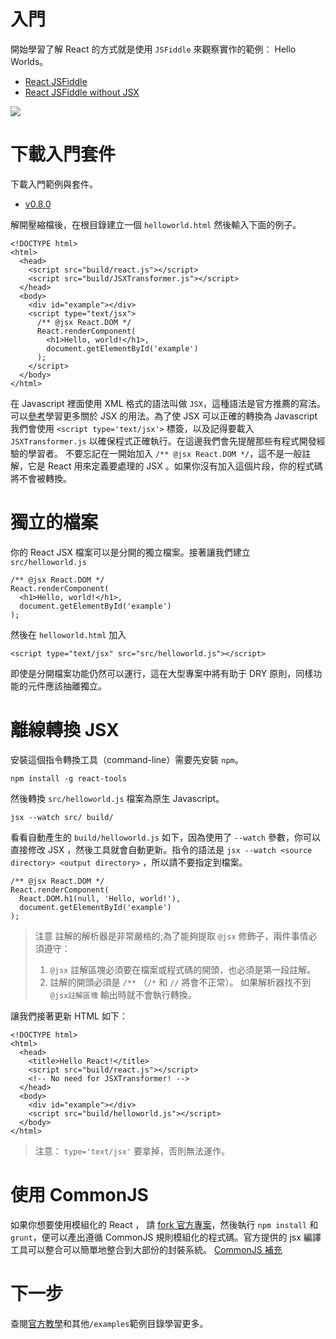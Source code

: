 # 入門
開始學習了解 React 的方式就是使用 `JSFiddle` 來觀察實作的範例： Hello Worlds。

* [React JSFiddle](http://jsfiddle.net/vjeux/kb3gN/)
* [React JSFiddle without JSX](http://jsfiddle.net/vjeux/VkebS/)

![](http://i.imgur.com/Q4kFTzL.png)

# 下載入門套件
下載入門範例與套件。
* [v0.8.0](http://facebook.github.io/react/downloads/react-0.8.0.zip)

解開壓縮檔後，在根目錄建立一個 `helloworld.html` 然後輸入下面的例子。

```
<!DOCTYPE html>
<html>
  <head>
    <script src="build/react.js"></script>
    <script src="build/JSXTransformer.js"></script>
  </head>
  <body>
    <div id="example"></div>
    <script type="text/jsx">
      /** @jsx React.DOM */
      React.renderComponent(
        <h1>Hello, world!</h1>,
        document.getElementById('example')
      );
    </script>
  </body>
</html>
```

在 Javascript 裡面使用 XML 格式的語法叫做 `JSX`，這種語法是官方推薦的寫法。可以[參考](http://facebook.github.io/react/docs/jsx-in-depth.html)學習更多關於 JSX 的用法。為了使 JSX 可以正確的轉換為 Javascript 我們會使用 `<script type='text/jsx'>` 標簽，以及記得要載入 `JSXTransformer.js` 以確保程式正確執行。在這邊我們會先提醒那些有程式開發經驗的學習者。
不要忘記在一開始加入 `/** @jsx React.DOM */`，這不是一般註解，它是 React 用來定義要處理的 JSX 。如果你沒有加入這個片段，你的程式碼將不會被轉換。

# 獨立的檔案
你的 React JSX 檔案可以是分開的獨立檔案。接著讓我們建立 `src/helloworld.js`

```
/** @jsx React.DOM */
React.renderComponent(
  <h1>Hello, world!</h1>,
  document.getElementById('example')
);
```

然後在 `helloworld.html` 加入

```
<script type="text/jsx" src="src/helloworld.js"></script>
```

即使是分開檔案功能仍然可以運行，這在大型專案中將有助于 DRY 原則，同樣功能的元件應該抽離獨立。

# 離線轉換 JSX
安裝這個指令轉換工具（command-line）需要先安裝 `npm`。
```
npm install -g react-tools
```
然後轉換 `src/helloworld.js` 檔案為原生 Javascript。
```
jsx --watch src/ build/
```
看看自動產生的 `build/helloworld.js` 如下，因為使用了 `--watch` 參數，你可以直接修改 JSX ，然後工具就會自動更新。指令的語法是 `jsx --watch <source directory> <output directory>` ，所以請不要指定到檔案。
```
/** @jsx React.DOM */
React.renderComponent(
  React.DOM.h1(null, 'Hello, world!'),
  document.getElementById('example')
);
```
> 注意
> 註解的解析器是非常嚴格的;為了能夠提取 `@jsx` 修飾子，兩件事情必須遵守：
> 1. `@jsx` 註解區塊必須要在檔案或程式碼的開頭，也必須是第一段註解。
> 2. 註解的開頭必須是 `/**` （`/*` 和 `//` 將會不正常）。
> 如果解析器找不到 `@jsx註解區塊` 輸出時就不會執行轉換。

讓我們接著更新 HTML 如下：
```
<!DOCTYPE html>
<html>
  <head>
    <title>Hello React!</title>
    <script src="build/react.js"></script>
    <!-- No need for JSXTransformer! -->
  </head>
  <body>
    <div id="example"></div>
    <script src="build/helloworld.js"></script>
  </body>
</html>
```
> 注意： `type='text/jsx'` 要拿掉，否則無法運作。

# 使用 CommonJS
如果你想要使用模組化的 React ， 請 [fork 官方專案](http://github.com/facebook/react)，然後執行 `npm install` 和 `grunt`，便可以產出遵循 CommonJS 規則模組化的程式碼。官方提供的 jsx 編譯工具可以整合可以簡單地整合到大部份的封裝系統。
[CommonJS 補充](http://www.grati.org/?p=165)

# 下一步
查閱[官方教學](http://facebook.github.io/react/docs/tutorial.html)和其他`/examples`範例目錄學習更多。
